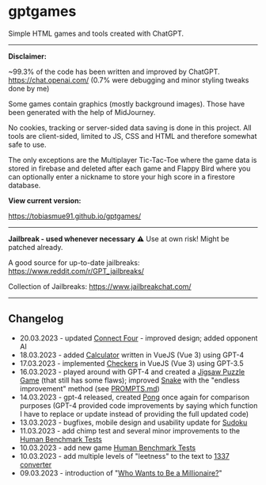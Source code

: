 # gptgames
Simple HTML games and tools created with ChatGPT.

---

**Disclaimer:**

~99.3% of the code has been written and improved by ChatGPT. https://chat.openai.com/
(0.7% were debugging and minor styling tweaks done by me)

Some games contain graphics (mostly background images). Those have been generated with the help of MidJourney.

No cookies, tracking or server-sided data saving is done in this project. All tools are client-sided, limited to JS, CSS and HTML and therefore somewhat safe to use. 

The only exceptions are the Multiplayer Tic-Tac-Toe where the game data is stored in firebase and deleted after each game and Flappy Bird where you can optionally enter a nickname to store your high score in a firestore database.

**View current version:**

https://tobiasmue91.github.io/gptgames/

---

**Jailbreak - used whenever necessary** ⚠️ Use at own risk! Might be patched already.

A good source for up-to-date jailbreaks: https://www.reddit.com/r/GPT_jailbreaks/ 

Collection of Jailbreaks: https://www.jailbreakchat.com/

---

## Changelog
- 20.03.2023 - updated [Connect Four](https://tobiasmue91.github.io/gptgames/games/connect_four.html) - improved design; added opponent AI
- 18.03.2023 - added [Calculator](https://tobiasmue91.github.io/gptgames/tools/calculator.html) written in VueJS (Vue 3) using GPT-4
- 17.03.2023 - implemented [Checkers](https://tobiasmue91.github.io/gptgames/games/checkers.html) in VueJS (Vue 3) using GPT-3.5
- 16.03.2023 - played around with GPT-4 and created a [Jigsaw Puzzle Game](https://tobiasmue91.github.io/gptgames/games/jigsaw.html) (that still has some flaws); improved [Snake](https://tobiasmue91.github.io/gptgames/games/snake.html) with the "endless improvement" method (see [PROMPTS.md](https://github.com/TobiasMue91/gptgames/blob/main/PROMPTS.md))
- 14.03.2023 - gpt-4 released, created [Pong](https://tobiasmue91.github.io/gptgames/games/pong.html) once again for comparison purposes (GPT-4 provided code improvements by saying which function I have to replace or update instead of providing the full updated code)
- 13.03.2023 - bugfixes, mobile design and usability update for [Sudoku](https://tobiasmue91.github.io/gptgames/games/sudoku.html)
- 11.03.2023 - add chimp test and several minor improvements to the [Human Benchmark Tests](https://tobiasmue91.github.io/gptgames/games/human_benchmark.html)
- 10.03.2023 - add new game [Human Benchmark Tests](https://tobiasmue91.github.io/gptgames/games/human_benchmark.html)
- 10.03.2023 - add multiple levels of "leetness" to the text to [1337 converter](https://tobiasmue91.github.io/gptgames/games/1337.html)
- 09.03.2023 - introduction of "[Who Wants to Be a Millionaire?](https://tobiasmue91.github.io/gptgames/games/who_wants_to_be_a_millionaire.html)"